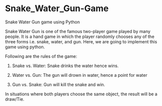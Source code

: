 # Snake_Water_Gun-Game
Snake Water Gun game using Python

Snake Water Gun is one of the famous two-player game played by many people. It is a hand game in which the player randomly chooses any of the three forms i.e. snake, water, and gun. Here, we are going to implement this game using python.

Following are the rules of the game:

1. Snake vs. Water: Snake drinks the water hence wins.

2. Water vs. Gun: The gun will drown in water, hence a point for water

3. Gun vs. Snake: Gun will kill the snake and win.

In situations where both players choose the same object, the result will be a draw/Tie.


